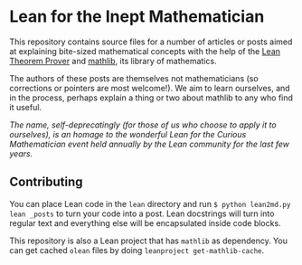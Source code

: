 # Lean for the Inept Mathematician

This repository contains source files for a number of articles or posts aimed at explaining bite-sized mathematical concepts with the help of the [Lean Theorem Prover](https://leanprover.github.io/) and [mathlib](https://github.com/leanprover-community/mathlib/), its library of mathematics.

The authors of these posts are themselves not mathematicians (so corrections or pointers are most welcome!).
We aim to learn ourselves, and in the process, perhaps explain a thing or two about mathlib to any who find it useful.

*The name, self-deprecatingly (for those of us who choose to apply it to ourselves), is an homage to the wonderful Lean for the Curious Mathematician event held annually by the Lean community for the last few years.*

## Contributing

You can place Lean code in the `lean` directory and run `$ python lean2md.py lean _posts` to turn your code into a post. Lean docstrings will turn into regular text and everything else will be encapsulated inside code blocks.

This repository is also a Lean project that has `mathlib` as dependency. You
can get cached `olean` files by doing `leanproject get-mathlib-cache`.
